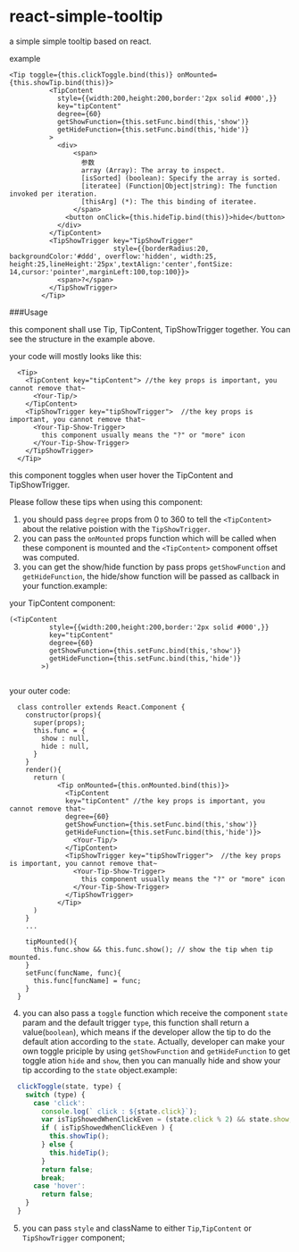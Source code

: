 # react-simple-tooltip
a simple simple tooltip based on react.

example

```
<Tip toggle={this.clickToggle.bind(this)} onMounted={this.showTip.bind(this)}>
          <TipContent
            style={{width:200,height:200,border:'2px solid #000',}}
            key="tipContent"
            degree={60}
            getShowFunction={this.setFunc.bind(this,'show')}
            getHideFunction={this.setFunc.bind(this,'hide')}
          >
            <div>
                <span>
                  参数
                  array (Array): The array to inspect.
                  [isSorted] (boolean): Specify the array is sorted.
                  [iteratee] (Function|Object|string): The function invoked per iteration.
                  [thisArg] (*): The this binding of iteratee.
                </span>
              <button onClick={this.hideTip.bind(this)}>hide</button>
            </div>
          </TipContent>
          <TipShowTrigger key="TipShowTrigger"
                          style={{borderRadius:20, backgroundColor:'#ddd', overflow:'hidden', width:25, height:25,lineHeight:'25px',textAlign:'center',fontSize: 14,cursor:'pointer',marginLeft:100,top:100}}>
            <span>?</span>
          </TipShowTrigger>
        </Tip>
```

###Usage

  this component shall use Tip, TipContent, TipShowTrigger together. You can see the structure in the example above.
  
  your code will mostly looks like this:
  ```
    <Tip>
      <TipContent key="tipContent"> //the key props is important, you cannot remove that~
        <Your-Tip/> 
      </TipContent>
      <TipShowTrigger key="tipShowTrigger">  //the key props is important, you cannot remove that~ 
        <Your-Tip-Show-Trigger>
          this component usually means the "?" or "more" icon
        </Your-Tip-Show-Trigger>
      </TipShowTrigger>
    </Tip>  
  ```
  this component toggles when user hover the TipContent and TipShowTrigger.
  
  
  Please follow these tips when using this component:
  1. you should pass `degree` props from 0 to 360 to tell the `<TipContent>` about the relative poistion with the `TipShowTrigger`. 
  2. you can pass the `onMounted` props function which will be called when these component is mounted and the `<TipContent>` component offset was computed.
  3. you can get the show/hide function by pass props `getShowFunction` and `getHideFunction`, the hide/show function will be passed as callback in your function.example:
  
  your TipContent component:
  ```
  (<TipContent
            style={{width:200,height:200,border:'2px solid #000',}}
            key="tipContent"
            degree={60}
            getShowFunction={this.setFunc.bind(this,'show')}
            getHideFunction={this.setFunc.bind(this,'hide')}
          >)
          
  ```
  your outer code:
  ```
    class controller extends React.Component {
      constructor(props){
        super(props);
        this.func = {
          show : null,
          hide : null,
        }
      }
      render(){
        return (
              <Tip onMounted={this.onMounted.bind(this)}>
                <TipContent 
                key="tipContent" //the key props is important, you cannot remove that~
                degree={60}
                getShowFunction={this.setFunc.bind(this,'show')}
                getHideFunction={this.setFunc.bind(this,'hide')}> 
                  <Your-Tip/> 
                </TipContent>
                <TipShowTrigger key="tipShowTrigger">  //the key props is important, you cannot remove that~ 
                  <Your-Tip-Show-Trigger>
                    this component usually means the "?" or "more" icon
                  </Your-Tip-Show-Trigger>
                </TipShowTrigger>
              </Tip>
        )
      }
      ...
      
      tipMounted(){
        this.func.show && this.func.show(); // show the tip when tip mounted.
      }
      setFunc(funcName, func){
        this.func[funcName] = func;
      }
    }
  ```
  
4. you can also pass a `toggle` function which receive the component `state` param and the default trigger `type`, this function shall return a value(`boolean`), which means if the developer allow the tip to do the default ation according to the `state`.  Actually, developer can make your own toggle priciple by using `getShowFunction` and `getHideFunction` to get toggle ation `hide` and `show`, then you can manually hide and show your tip according to the `state` object.example:

``` javascript
  clickToggle(state, type) {
    switch (type) {
      case 'click':
        console.log(` click : ${state.click}`);
        var isTipShowedWhenClickEven = (state.click % 2) && state.show;
        if ( isTipShowedWhenClickEven ) {
          this.showTip();
        } else {
          this.hideTip();
        }
        return false;
        break;
      case 'hover':
        return false;
    }
  }
```
5. you can pass `style` and className to either `Tip`,`TipContent` or `TipShowTrigger` component;   
  
